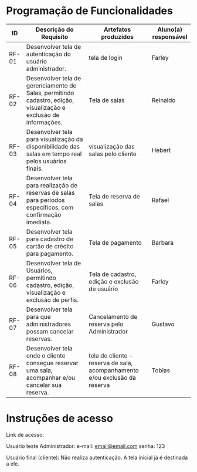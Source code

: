 # Programação de Funcionalidades

<!--
<span style="color:red">Pré-requisitos: <a href="2-Especificação do Projeto.md"> Especificação do Projeto</a></span>, <a href="3-Projeto de Interface.md"> Projeto de Interface</a>, <a href="4-Metodologia.md"> Metodologia</a>, <a href="3-Projeto de Interface.md"> Projeto de Interface</a>, <a href="5-Arquitetura da Solução.md"> Arquitetura da Solução</a>

Implementação do sistema descrita por meio dos requisitos funcionais e/ou não funcionais. Nesta seção, é essencial relacionar os requisitos atendidos com os artefatos criados (código fonte) e com o(s) responsável(is) pelo desenvolvimento de cada artefato a cada etapa. Nesta seção também deverão ser apresentadas, se necessário, as instruções para acesso e verificação da **implementação que deve estar funcional no ambiente de hospedagem obrigatoriamente a partir da Etapa 03**.

Por exemplo: a tabela a seguir deverá ser preenchida considerando os artefatos desenvolvidos.
-->


|ID    | Descrição do Requisito  | Artefatos produzidos | Aluno(a) responsável |
|------|-----------------------------------------|----|----|
|RF-01| Desenvolver tela de autenticação do usuário administrador.| tela de login  | Farley |
|RF-02| Desenvolver tela de gerenciamento de Salas, permitindo cadastro, edição, visualização e exclusão de informações. | Tela de salas | Reinaldo |
|RF-03| Desenvolver tela para visualização da disponibilidade das salas em tempo real pelos usuários finais. | visualização das salas pelo cliente | Hebert |
|RF-04| Desenvolver tela para realização de reservas de salas para períodos específicos, com confirmação imediata. | Tela de reserva de salas | Rafael |
|RF-05| Desenvolver tela para cadastro de cartão de crédito para pagamento. | Tela de pagamento | Barbara |
|RF-06| Desenvolver tela de Usuários, permitindo cadastro, edição, visualização e exclusão de perfis. | Tela de cadastro, edição e exclusão de usuário | Farley |
|RF-07| Desenvolver tela para que administradores possam cancelar reservas. | Cancelamento de reserva pelo Administrador | Gustavo |
|RF-08| Desenvolver tela onde o cliente consegue reservar uma sala, acompanhar e/ou cancelar sua reserva.| tela do cliente - reserva de sala, acompanhamento e/ou exclusão da reserva | Tobias |


# Instruções de acesso

Link de acesso:  

Usuário teste Administrador: 
e-mail: email@email.com
senha: 123 

Usuário final (cliente): Não realiza autenticação. A tela inicial já é destinada a ele.

<!--

> **Links Úteis**:
>
> - [Trabalhando com HTML5 Local Storage e JSON](https://www.devmedia.com.br/trabalhando-com-html5-local-storage-e-json/29045)
> - [JSON Tutorial](https://www.w3resource.com/JSON)
> - [JSON Data Set Sample](https://opensource.adobe.com/Spry/samples/data_region/JSONDataSetSample.html)
> - [JSON - Introduction (W3Schools)](https://www.w3schools.com/js/js_json_intro.asp)
> - [JSON Tutorial (TutorialsPoint)](https://www.tutorialspoint.com/json/index.htm)


